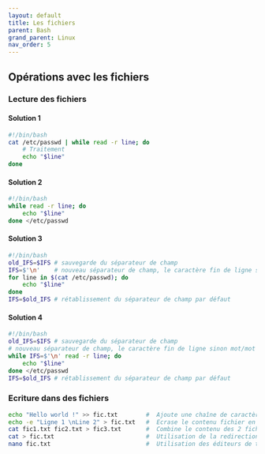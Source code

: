 ```yaml
---
layout: default
title: Les fichiers
parent: Bash
grand_parent: Linux
nav_order: 5
---
```


## Opérations avec les fichiers

### Lecture des fichiers

#### Solution 1

```bash
#!/bin/bash
cat /etc/passwd | while read -r line; do
    # Traitement
    echo "$line"
done
```

#### Solution 2

```bash
#!/bin/bash
while read -r line; do
    echo "$line"
done </etc/passwd
```

#### Solution 3

```bash
#!/bin/bash
old_IFS=$IFS # sauvegarde du séparateur de champ
IFS=$'\n'    # nouveau séparateur de champ, le caractère fin de ligne sinon mot/mot
for line in $(cat /etc/passwd); do
    echo "$line"
done
IFS=$old_IFS # rétablissement du séparateur de champ par défaut
```

#### Solution 4

```bash
#!/bin/bash
old_IFS=$IFS # sauvegarde du séparateur de champ
# nouveau séparateur de champ, le caractère fin de ligne sinon mot/mot
while IFS=$'\n' read -r line; do
    echo "$line"
done </etc/passwd
IFS=$old_IFS # rétablissement du séparateur de champ par défaut
```

### Ecriture dans des fichiers

```bash
echo "Hello world !" >> fic.txt        #  Ajoute une chaîne de caractère à la fin d'un fichier
echo -e "Ligne 1 \nLine 2" > fic.txt   #  Ecrase le contenu fichier en ajoutant la nouvelle chaîne
cat fic1.txt fic2.txt > fic3.txt       #  Combine le contenu des 2 fichiers dans "fic3.txt"
cat > fic.txt                          #  Utilisation de la redirection de commande
nano fic.txt                           #  Utilisation des éditeurs de texte
```
